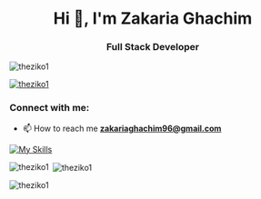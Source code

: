 <h1 align="center">Hi 👋, I'm Zakaria Ghachim</h1>
<h3 align="center">Full Stack Developer</h3>

<p align="left"> <img src="https://komarev.com/ghpvc/?username=theziko1&label=Profile%20views&color=0e75b6&style=flat" alt="theziko1" /> </p>

<p align="left"> <a href="https://github.com/ryo-ma/github-profile-trophy"><img src="https://github-profile-trophy.vercel.app/?username=theziko1" alt="theziko1" /></a> </p>

<h3 align="left">Connect with me:</h3>

- 📫 How to reach me **zakariaghachim96@gmail.com**

[![My Skills](https://skillicons.dev/icons?i=js,ts,python,react,bootstrap,tailwindcss,redux,html,css,express,nodejs,mongodb,mysql,git,figma,postman&theme=light)](https://skillicons.dev)

<p><img align="left" src="https://github-readme-stats.vercel.app/api/top-langs?username=theziko1&show_icons=true&locale=en&layout=compact" alt="theziko1" /></p>

<p>&nbsp;<img align="center" src="https://github-readme-stats.vercel.app/api?username=theziko1&show_icons=true&locale=en" alt="theziko1" /></p>

<p><img align="center" src="https://github-readme-streak-stats.herokuapp.com/?user=theziko1&" alt="theziko1" /></p>
